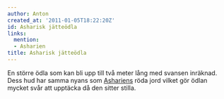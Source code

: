 ```yaml
---
author: Anton
created_at: '2011-01-05T18:22:20Z'
id: Asharisk jätteödla
links:
  mention:
  - Asharien
title: Asharisk jätteödla
---
```


En större ödla som kan bli upp till två meter lång med svansen inräknad. Dess hud har samma nyans
som [Ashariens] röda jord vilket gör ödlan mycket svår att upptäcka då den sitter stilla.

  [Ashariens]: Asharien
